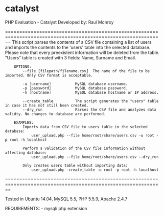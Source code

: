 # catalyst
PHP Evaluation - Catalyst
Developed by: Raul Monroy

==============================================================================================================
		This script parses the contents of a CSV file containing a list of users and imports the contents to
		the 'users' table into the selected database. Please note that every preexistent information will be
		deleted from the table.
		"Users" table is created with 3 fields: Name, Surname and Email.
		
		OPTIONS:
			--file [filepath/filename.csv]	The name of the file to be imported. Only CSV format is acceptable.
			  
			-u [username]			MySQL database username.
			-p [password]			MySQL database password.
			-h [hostname]			MySQL database hostname or IP address.
		  
			--create_table			The script generates the "users" table in case it has not still been created.
			--dry_run				Parses the CSV file and analyzes data validty. No changes to database are performed.
		
		EXAMPLES:
			Imports data from CSV file to users table in the selected database:
				user_upload.php --file home/root/share/users.csv -u root -p root -h localhost
			
			Perform a validation of the CSV file information without affecting database:
				user_upload.php --file home/root/share/users.csv --dry_run
			
			Only creates users table without importing data:
				user_upload.php -create_table -u root -p root -h localhost
==============================================================================================================
		
Tested in Ubuntu 14.04, MySQL 5.5, PHP 5.5.9, Apache 2.4.7

REQUIREMENTS:
	- mysqli php extension